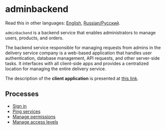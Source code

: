 # adminbackend 

Read this in other languages: [English](adminbackend.md), [Russian/Русский](adminbackend.ru.md). 

`adminbackend` is a backend service that enables administrators to manage users, products, and orders.

The backend service responsible for managing requests from admins in the delivery service company is a web-based application that handles user authentication, database management, API requests, and other server-side tasks. 
It interfaces with all client-side apps and provides a centralized location for managing the entire delivery service.

The description of the **client application** is presented at [this link](../frontend/adminclient.md).

## Processes 

- [Sign in](../processes/auth/signin.md)
- [Ping services](../processes/admin/pingservices.md)
- [Manage permissions](../processes/admin/managepermissions.md)
- [Manage access levels](../processes/admin/manageaccesslevels.md)
